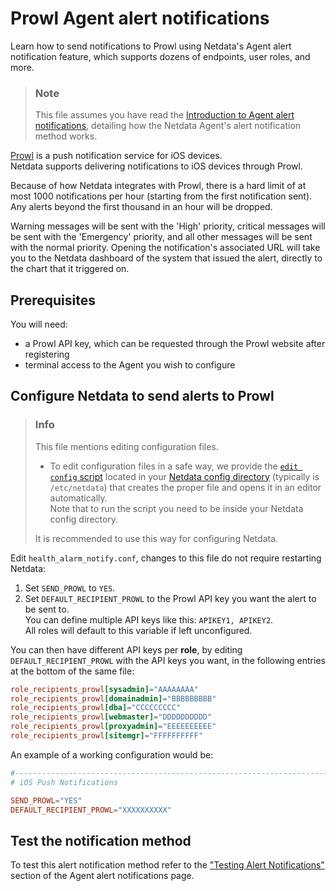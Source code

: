 # Prowl Agent alert notifications

Learn how to send notifications to Prowl using Netdata's Agent alert notification feature, which supports dozens of endpoints, user roles, and more.

> ### Note
>
> This file assumes you have read the [Introduction to Agent alert notifications](https://github.com/netdata/netdata/blob/master/health/notifications/README.md), detailing how the Netdata Agent's alert notification method works.

[Prowl](https://www.prowlapp.com/) is a push notification service for iOS devices.  
Netdata supports delivering notifications to iOS devices through Prowl.

Because of how Netdata integrates with Prowl, there is a hard limit of
at most 1000 notifications per hour (starting from the first notification
sent). Any alerts beyond the first thousand in an hour will be dropped.

Warning messages will be sent with the 'High' priority, critical messages
will be sent with the 'Emergency' priority, and all other messages will
be sent with the normal priority.  Opening the notification's associated
URL will take you to the Netdata dashboard of the system that issued
the alert, directly to the chart that it triggered on.

## Prerequisites

You will need:

- a Prowl API key, which can be requested through the Prowl website after registering
- terminal access to the Agent you wish to configure

## Configure Netdata to send alerts to Prowl

> ### Info
>
> This file mentions editing configuration files.  
>
> - To edit configuration files in a safe way, we provide the [`edit config` script](https://github.com/netdata/netdata/blob/master/docs/configure/nodes.md#use-edit-config-to-edit-configuration-files) located in your [Netdata config directory](https://github.com/netdata/netdata/blob/master/docs/configure/nodes.md#the-netdata-config-directory) (typically is `/etc/netdata`) that creates the proper file and opens it in an editor automatically.  
> Note that to run the script you need to be inside your Netdata config directory.
>
> It is recommended to use this way for configuring Netdata.

Edit `health_alarm_notify.conf`, changes to this file do not require restarting Netdata:

1. Set `SEND_PROWL` to `YES`.
2. Set `DEFAULT_RECIPIENT_PROWL` to the Prowl API key you want the alert to be sent to.  
   You can define multiple API keys like this: `APIKEY1, APIKEY2`.  
   All roles will default to this variable if left unconfigured.

You can then have different API keys per **role**, by editing `DEFAULT_RECIPIENT_PROWL` with the API keys you want, in the following entries at the bottom of the same file:

```conf
role_recipients_prowl[sysadmin]="AAAAAAAA"
role_recipients_prowl[domainadmin]="BBBBBBBBB"
role_recipients_prowl[dba]="CCCCCCCCC"
role_recipients_prowl[webmaster]="DDDDDDDDDD"
role_recipients_prowl[proxyadmin]="EEEEEEEEEE"
role_recipients_prowl[sitemgr]="FFFFFFFFFF"
```

An example of a working configuration would be:

```conf
#------------------------------------------------------------------------------
# iOS Push Notifications

SEND_PROWL="YES"
DEFAULT_RECIPIENT_PROWL="XXXXXXXXXX"
```

## Test the notification method

To test this alert notification method refer to the ["Testing Alert Notifications"](https://github.com/netdata/netdata/blob/master/health/notifications/README.md#testing-alert-notifications) section of the Agent alert notifications page.
